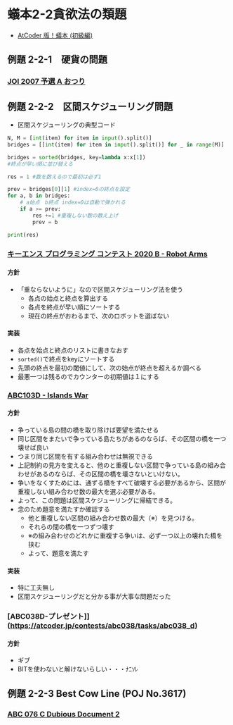 # 蟻本2-2貪欲法の類題

* [AtCoder 版！蟻本 (初級編)](https://qiita.com/drken/items/e77685614f3c6bf86f44)

## 例題 2-2-1　硬貨の問題

### [JOI 2007 予選 A おつり](https://atcoder.jp/contests/joi2008yo/tasks/joi2008yo_a)


## 例題 2-2-2　区間スケジューリング問題

* 区間スケジューリングの典型コード

```python
N, M = [int(item) for item in input().split()]
bridges = [[int(item) for item in input().split()] for _ in range(M)]

bridges = sorted(bridges, key=lambda x:x[1])
#終点が早い順に並び替える

res = 1 #数を数えるので最初は必ず1

prev = bridges[0][1] #index=0の終点を設定
for a, b in bridges: 
    # a始点　b終点 index=0は自動で弾かれる
    if a >= prev:
        res +=1 #重複しない数の数え上げ
        prev = b

print(res)

```


### [キーエンス プログラミング コンテスト 2020 B - Robot Arms](https://atcoder.jp/contests/keyence2020/tasks/keyence2020_b)


#### 方針

* 「重ならないように」なので区間スケジューリング法を使う
  * 各点の始点と終点を算出する
  * 各点を終点が早い順にソートする
  * 現在の終点がおわるまで、次のロボットを選ばない

#### 実装

* 各点を始点と終点のリストに書きなおす
* `sorted()`で終点をkeyにソートする
* 先頭の終点を最初の閾値にして、次の始点が終点を超えるか調べる
* 最悪一つは残るのでカウンターの初期値は１にする

### [ABC103D - Islands War](https://atcoder.jp/contests/abc103/tasks/abc103_d)

#### 方針

* 争っている島の間の橋を取り除けば要望を満たせる
* 同じ区間をまたいで争っている島たちがあるのならば、その区間の橋を一つ壊せば良い
* つまり同じ区間を有する組み合わせは無視できる
* 上記制約の見方を変えると、他のと重複しない区間で争っている島の組み合わせがあるのならば、その区間の橋を壊さないといけない。
* 争いをなくすためには、通ずる橋をすべて破壊する必要があるから、区間が重複しない組み合わせ数の最大を選ぶ必要がある。
* よって、この問題は区間スケジューリングに帰結できる。
* 念のため題意を満たすか確認する
  * 他と重複しない区間の組み合わせ数の最大（※）を見つける。
  * それらの間の橋を一つずつ壊す
  * ※の組み合わせのどれかに重複する争いは、必ず一つ以上の壊れた橋を挟む
  * よって、題意を満たす

#### 実装

* 特に工夫無し
* 区間スケジューリングだと分かる事が大事な問題だった


### [ABC038D-プレゼント]](https://atcoder.jp/contests/abc038/tasks/abc038_d)

#### 方針

* ギブ
* BITを使わないと解けないらしい・・・ﾅﾆｿﾚ


## 例題 2-2-3 Best Cow Line (POJ No.3617)

### [ABC 076 C Dubious Document 2](https://atcoder.jp/contests/abc076/tasks/abc076_c)

